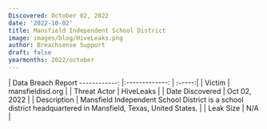 ```yaml
---
Discovered: October 02, 2022
date: '2022-10-02'
title: Mansfield Independent School District
image: images/blog/HiveLeaks.png
author: Breachsense Support
draft: false
yearmonths: 2022/october
---
```



| Data Breach Report
------------:     |:-------------:    | :-----:|
| Victim      | mansfieldisd.org      | 
| Threat Actor      | HiveLeaks      | 
| Date Discovered      | Oct 02, 2022      | 
| Description      | Mansfield Independent School District is a school district headquartered in Mansfield, Texas, United States.      | 
| Leak Size      | N/A      | 

